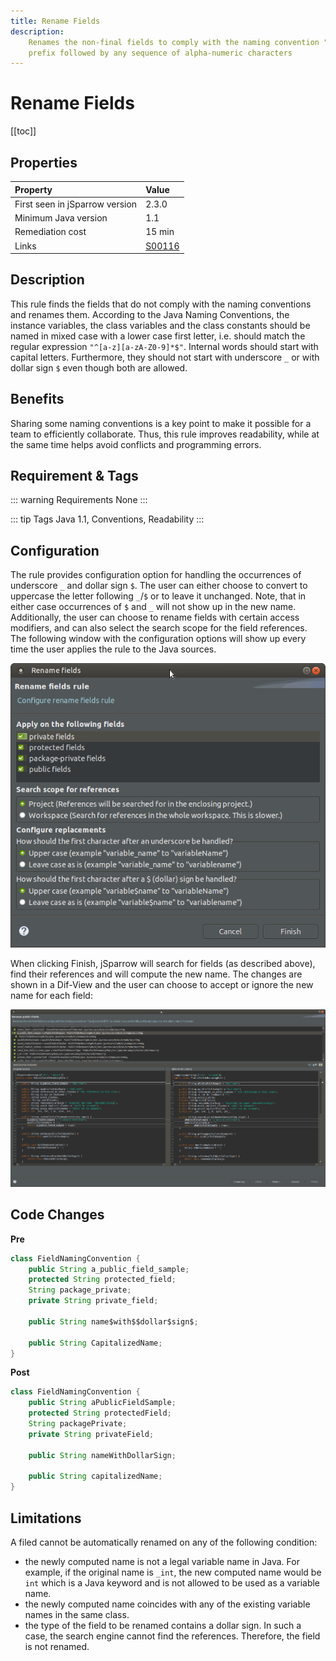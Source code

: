 ```yaml
---
title: Rename Fields
description:
    Renames the non-final fields to comply with the naming convention "^[a-z][a-zA-Z0-9]*$" i.e. a lower case 
    prefix followed by any sequence of alpha-numeric characters
---
```


# Rename Fields

[[toc]]

## Properties

| Property                        | Value |
|:------------------------------- |:----- |
| First seen in jSparrow version  | 2.3.0 |
| Minimum Java version            | 1.1   |
| Remediation cost                | 15 min |
| Links                           | [S00116](https://sonarcloud.io/organizations/default/rules?open=squid%3AS00116&q=squid%3AS00116) |

## Description

This rule finds the fields that do not comply with the naming conventions and renames them. 
According to the Java Naming Conventions, the instance variables, the class variables and the class constants should be named in mixed case with a lower case first letter, i.e. should match the regular expression `"^[a-z][a-zA-Z0-9]*$"`. 
Internal words should start with capital letters. 
Furthermore, they should not start with underscore `_` or with dollar sign `$` even though both are allowed. 

## Benefits

Sharing some naming conventions is a key point to make it possible for a team to efficiently collaborate. 
Thus, this rule improves readability, while at the same time helps avoid conflicts and programming errors. 

## Requirement & Tags

::: warning Requirements
None
:::

::: tip Tags
Java 1.1, Conventions, Readability
:::

## Configuration

The rule provides configuration option for handling the occurrences of underscore `_` and dollar sign `$`. 
The user can either choose to convert to uppercase the letter following `_`/`$` or to leave it unchanged. 
Note, that in either case occurrences of `$` and `_` will not show up in the new name. 
Additionally, the user can choose to rename fields with certain access modifiers, and can also select the search scope for the field references. 
The following window with the configuration options will show up every time the user applies the rule to the Java sources. 

[ ![Rename fields rule wizard](/img/eclipse/rename_rule_wizard.png) ](/img/eclipse/rename_rule_wizard.png)

When clicking Finish, jSparrow will search for fields (as described above), find their references and will compute the new name. 
The changes are shown in a Dif-View and the user can choose to accept or ignore the new name for each field: 

[ ![Rename fields preview wizard](/img/eclipse/rename_field_preview_wizard.png) ](/img/eclipse/rename_field_preview_wizard.png)



## Code Changes

__Pre__
```java
class FieldNamingConvention {
    public String a_public_field_sample;
    protected String protected_field;
    String package_private;
    private String private_field;

    public String name$with$$dollar$sign$;

    public String CapitalizedName;
}
```

__Post__
```java
class FieldNamingConvention {
    public String aPublicFieldSample;
    protected String protectedField;
    String packagePrivate;
    private String privateField;

    public String nameWithDollarSign;

    public String capitalizedName;
}
```


## Limitations 

A filed cannot be automatically renamed on any of the following condition:

- the newly computed name is not a legal variable name in Java. For example, if the original name is `_int`, the new computed name would be `int` which is a Java keyword and is not allowed to be used as a variable name. 
- the newly computed name coincides with any of the existing variable names in the same class.
- the type of the field to be renamed contains a dollar sign. In such a case, the search engine cannot find the references. Therefore, the field is not renamed.